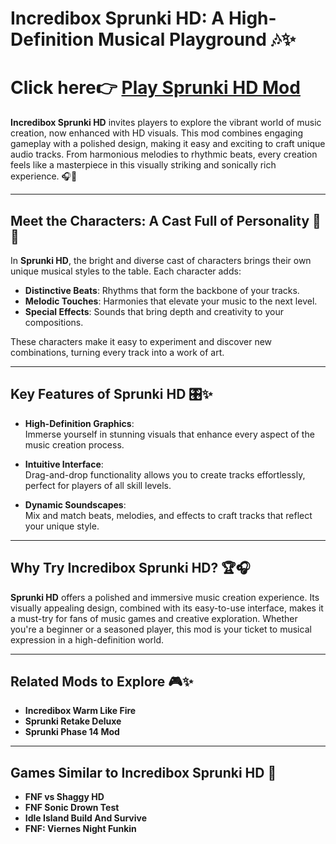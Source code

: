 
# **Incredibox Sprunki HD: A High-Definition Musical Playground** 🎶✨  

# Click here👉   [ Play Sprunki HD Mod](https://www.y9freegames.com/game/sprunk-phase-0-mod/)  

**Incredibox Sprunki HD** invites players to explore the vibrant world of music creation, now enhanced with HD visuals. This mod combines engaging gameplay with a polished design, making it easy and exciting to craft unique audio tracks. From harmonious melodies to rhythmic beats, every creation feels like a masterpiece in this visually striking and sonically rich experience. 🎧🎨  

---

## **Meet the Characters: A Cast Full of Personality** 🌟🎵  

In **Sprunki HD**, the bright and diverse cast of characters brings their own unique musical styles to the table. Each character adds:  

- **Distinctive Beats**: Rhythms that form the backbone of your tracks.  
- **Melodic Touches**: Harmonies that elevate your music to the next level.  
- **Special Effects**: Sounds that bring depth and creativity to your compositions.  

These characters make it easy to experiment and discover new combinations, turning every track into a work of art.  

---

## **Key Features of Sprunki HD** 🎛️✨  

- **High-Definition Graphics**:  
  Immerse yourself in stunning visuals that enhance every aspect of the music creation process.  

- **Intuitive Interface**:  
  Drag-and-drop functionality allows you to create tracks effortlessly, perfect for players of all skill levels.  

- **Dynamic Soundscapes**:  
  Mix and match beats, melodies, and effects to craft tracks that reflect your unique style.  

---

## **Why Try Incredibox Sprunki HD?** 🏆🎧  

**Sprunki HD** offers a polished and immersive music creation experience. Its visually appealing design, combined with its easy-to-use interface, makes it a must-try for fans of music games and creative exploration. Whether you're a beginner or a seasoned player, this mod is your ticket to musical expression in a high-definition world.  

---

## **Related Mods to Explore** 🎮✨  

- **Incredibox Warm Like Fire**  
- **Sprunki Retake Deluxe**  
- **Sprunki Phase 14 Mod**  

---

## **Games Similar to Incredibox Sprunki HD** 🌟  

- **FNF vs Shaggy HD**  
- **FNF Sonic Drown Test**  
- **Idle Island Build And Survive**  
- **FNF: Viernes Night Funkin**  
```
